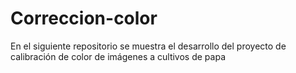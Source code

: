 # Correccion-color
En el siguiente repositorio se muestra el desarrollo del proyecto de calibración de color de imágenes a cultivos de papa 
